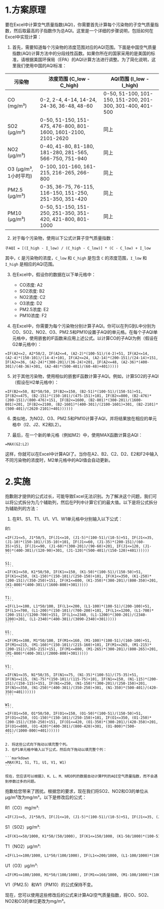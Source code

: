 # 1.方案原理

要在Excel中计算空气质量指数(AQI)，你需要首先计算每个污染物的子空气质量指数，然后取最高的子指数作为总AQI。这里是一个详细的步骤说明，包括如何在Excel中实现计算：

1. 首先，需要知道每个污染物的浓度范围对应的AQI范围。下面是中国空气质量指数(AQI)计算方法中的分段线性函数。如果你所在的国家采用的是美国的标准，请根据美国环保局（EPA）的AQI计算方法进行调整。为了简化说明，这里我们使用中国的AQI标准：

| 污染物                | 浓度范围 (C_low - C_high)                                    | AQI范围 (I_low - I_high)                                  |
| --------------------- | ------------------------------------------------------------ | --------------------------------------------------------- |
| CO (mg/m³)            | 0-2, 2-4, 4-14, 14-24, 24-36, 36-48, 48-60                   | 0-50, 51-100, 101-150, 151-200, 201-300, 301-400, 401-500 |
| SO2 (μg/m³)           | 0-50, 51-150, 151-475, 476-800, 801-1600, 1601-2100, 2101-2620 | 同上                                                      |
| NO2 (μg/m³)           | 0-40, 41-80, 81-180, 181-280, 281-565, 566-750, 751-940      | 同上                                                      |
| O3 (μg/m³, 1小时平均) | 0-100, 101-160, 161-215, 216-265, 266-800                    | 同上                                                      |
| PM2.5 (μg/m³)         | 0-35, 36-75, 76-115, 116-150, 151-250, 251-350, 351-420      | 同上                                                      |
| PM10 (μg/m³)          | 0-50, 51-150, 151-250, 251-350, 351-420, 421-800, 801-1000   | 同上                                                      |

2. 对于每个污染物，使用以下公式计算子空气质量指数：
```
子AQI = [(I_high - I_low) / (C_high - C_low)] * (C - C_low) + I_low
```
其中，`C` 是污染物的浓度，`C_low` 和 `C_high` 是包含 `C` 的浓度范围，`I_low` 和 `I_high` 是相应的AQI范围。

3. 在Excel中，假设你的数据在以下单元格中：
   - CO浓度: A2
   - SO2浓度: B2
   - NO2浓度: C2
   - O3浓度: D2
   - PM2.5浓度: E2
   - PM10浓度: F2

4. 在Excel中，你需要为每个污染物分别计算子AQI。你可以在列G到L中分别为CO、SO2、NO2、O3、PM2.5和PM10设置子AQI的单元格。在每个子AQI单元格中，使用嵌套的IF函数来应用上述公式。以计算CO的子AQI为例（假设在G2单元格中）：

```
=IF(A2<=2, A2*50/2, IF(A2<=4, (A2-2)*(100-51)/(4-2)+51, IF(A2<=14, (A2-4)*(150-101)/(14-4)+101, IF(A2<=24, (A2-14)*(200-151)/(24-14)+151, IF(A2<=36, (A2-24)*(300-201)/(36-24)+201, IF(A2<=48, (A2-36)*(400-301)/(48-36)+301, (A2-48)*(500-401)/(60-48)+401)))))
```

5. 对于其他污染物，使用相似的嵌套IF函数计算子AQI。例如，计算SO2的子AQI（假设在H2单元格中）：

```
=IF(B2<=50, B2*50/50, IF(B2<=150, (B2-51)*(100-51)/(150-51)+51, IF(B2<=475, (B2-151)*(150-101)/(475-151)+101, IF(B2<=800, (B2-476)*(200-151)/(800-476)+151, IF(B2<=1600, (B2-801)*(300-201)/(1600-801)+201, IF(B2<=2100, (B2-1601)*(400-301)/(2100-1601)+301, (B2-2101)*(500-401)/(2620-2101)+401))))))
```

6. 类似地，为NO2、O3、PM2.5和PM10计算子AQI，并将结果放在相应的单元格中（I2、J2、K2和L2）。

7. 最后，在一个新的单元格（例如M2）中，使用MAX函数计算总AQI：

```
=MAX(G2:L2)
```

这样，你就可以在Excel中计算AQI了。当你在A2、B2、C2、D2、E2和F2中输入不同污染物的浓度时，M2单元格中的AQI值会自动更新。

# 2.实施

抱歉刚才提供的公式过长，可能导致Excel无法识别。为了解决这个问题，我们可以将公式拆分为几个辅助列，然后在P列中计算它们的最大值。以下是将公式拆分为辅助列的方法：

1. 在R1、S1、T1、U1、V1、W1单元格中分别输入以下公式：

  R1:
  `````
  =IF(J1<=5, J1*50/5, IF(J1<=10, (J1-5)*(100-51)/(10-5)+51, IF(J1<=35, (J1-10)*(150-101)/(35-10)+101, IF(J1<=60, (J1-35)*(200-151)/(60-35)+151, IF(J1<=90, (J1-60)*(300-201)/(90-60)+201, IF(J1<=120, (J1-90)*(400-301)/(120-90)+301, (J1-120)*(500-401)/(150-120)+401))))))
  ```

  S1:
  ````
  =IF(K1<=50, K1*50/50, IF(K1<=150, (K1-50)*(100-51)/(150-50)+51, IF(K1<=250, (K1-150)*(150-101)/(250-150)+101, IF(K1<=350, (K1-250)*(200-151)/(350-250)+151, IF(K1<=800, (K1-350)*(300-201)/(800-350)+201, (K1-800)*(400-301)/(1600-800)+301)))))
  ````

  T1:
  ````
  =IF(L1<=100, L1*50/100, IF(L1<=200, (L1-100)*(100-51)/(200-100)+51, IF(L1<=700, (L1-200)*(150-101)/(700-200)+101, IF(L1<=1200, (L1-700)*(200-151)/(1200-700)+151, IF(L1<=2340, (L1-1200)*(300-201)/(2340-1200)+201, (L1-2340)*(400-301)/(3090-2340)+301)))))
  ````

  U1:
  ````
  =IF(M1<=100, M1*50/100, IF(M1<=160, (M1-100)*(100-51)/(160-100)+51, IF(M1<=215, (M1-160)*(150-101)/(215-160)+101, IF(M1<=265, (M1-215)*(200-151)/(265-215)+151, IF(M1<=800, (M1-265)*(300-201)/(800-265)+201, (M1-800)*(400-301)/(2000-800)+301)))))
  ````

  V1:
  ````
  =IF(N1<=35, N1*50/35, IF(N1<=75, (N1-35)*(100-51)/(75-35)+51, IF(N1<=115, (N1-75)*(150-101)/(115-75)+101, IF(N1<=150, (N1-115)*(200-151)/(150-115)+151, IF(N1<=250, (N1-150)*(300-201)/(250-150)+201, IF(N1<=350, (N1-250)*(400-301)/(350-250)+301, (N1-350)*(500-401)/(420-350)+401))))))
  ````

  W1:
  ````
  =IF(O1<=50, O1*50/50, IF(O1<=150, (O1-50)*(100-51)/(150-50)+51, IF(O1<=250, (O1-150)*(150-101)/(250-150)+101, IF(O1<=350, (O1-250)*(200-151)/(350-250)+151, IF(O1<=420, (O1-350)*(300-201)/(420-350)+201, IF(O1<=800, (O1-420)*(400-301)/(800-420)+301, (O1-800)*(500-401)/(1000-800)+401))))))
  ````

2. 将这些公式向下拖动以填充整个列。
3. 在P1单元格中输入以下公式，然后向下拖动以填充整个列：

```markdown
=MAX(R1, S1, T1, U1, V1, W1)
```

现在，您应该可以根据J、K、L、M、N和O列的数据自动计算P列的AQI空气质量指数，而不会遇到参数过多的问题。
  `````



抱歉给您带来了困扰。根据您的要求，现在我们将SO2、NO2和O3的单位从μg/m³改为mg/m³。以下是修改后的公式：

R1（CO）mg/m³:

```markdown
=IF(J1<=5, J1*50/5, IF(J1<=10, (J1-5)*(100-51)/(10-5)+51, IF(J1<=35, (J1-10)*(150-101)/(35-10)+101, IF(J1<=60, (J1-35)*(200-151)/(60-35)+151, IF(J1<=90, (J1-60)*(300-201)/(90-60)+201, IF(J1<=120, (J1-90)*(400-301)/(120-90)+301, (J1-120)*(500-401)/(150-120)+401))))))
```

S1（SO2）μg/m³:

```markdown
=IF(K1<=50/1000, K1*50/(50/1000), IF(K1<=150/1000, (K1-50/1000)*(100-51)/(150-50)+51, IF(K1<=250/1000, (K1-150/1000)*(150-101)/(250-150)+101, IF(K1<=350/1000, (K1-250/1000)*(200-151)/(350-250)+151, IF(K1<=800/1000, (K1-350/1000)*(300-201)/(800-350)+201, (K1-800/1000)*(400-301)/(1600-800)+301)))))
```

T1（NO2）μg/m³:

```markdown
=IF(L1<=100/1000, L1*50/(100/1000), IF(L1<=200/1000, (L1-100/1000)*(100-51)/(200-100)+51, IF(L1<=700/1000, (L1-200/1000)*(150-101)/(700-200)+101, IF(L1<=1200/1000, (L1-700/1000)*(200-151)/(1200-700)+151, IF(L1<=2340/1000, (L1-1200/1000)*(300-201)/(2340-1200)+201, (L1-2340/1000)*(400-301)/(3090-2340)+301)))))
```

U1（O3）μg/m³:

```markdown
=IF(M1<=100/1000, M1*50/(100/1000), IF(M1<=160/1000, (M1-100/1000)*(100-51)/(160-100)+51, IF(M1<=215/1000, (M1-160/1000)*(150-101)/(215-160)+101, IF(M1<=265/1000, (M1-215/1000)*(200-151)/(265-215)+151, IF(M1<=800/1000, (M1-265/1000)*(300-201)/(800-265)+201, (M1-800/1000)*(400-301)/(2000-800)+301)))))
```

V1（PM2.5）和W1（PM10）的公式保持不变。

现在，您可以使用这些修改后的公式来计算AQI空气质量指数，将CO、SO2、NO2和O3的单位更改为mg/m³。